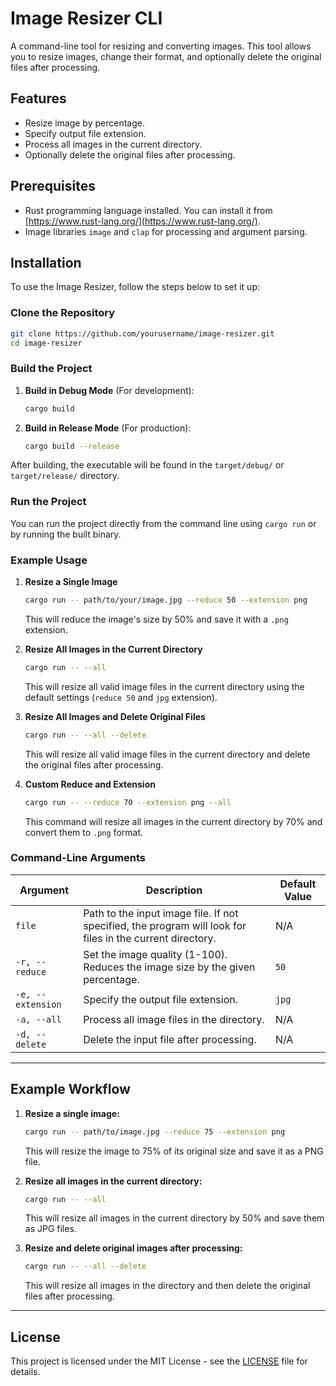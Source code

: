 
# Image Resizer CLI

A command-line tool for resizing and converting images. This tool allows you to resize images, change their format, and optionally delete the original files after processing.

## Features

- Resize image by percentage.
- Specify output file extension.
- Process all images in the current directory.
- Optionally delete the original files after processing.

## Prerequisites

- Rust programming language installed. You can install it from [https://www.rust-lang.org/](https://www.rust-lang.org/).
- Image libraries `image` and `clap` for processing and argument parsing.

## Installation

To use the Image Resizer, follow the steps below to set it up:

### Clone the Repository

```bash
git clone https://github.com/yourusername/image-resizer.git
cd image-resizer
```

### Build the Project

1. **Build in Debug Mode** (For development):
    ```bash
    cargo build
    ```

2. **Build in Release Mode** (For production):
    ```bash
    cargo build --release
    ```

After building, the executable will be found in the `target/debug/` or `target/release/` directory.

### Run the Project

You can run the project directly from the command line using `cargo run` or by running the built binary.

### Example Usage

1. **Resize a Single Image**
    ```bash
    cargo run -- path/to/your/image.jpg --reduce 50 --extension png
    ```

    This will reduce the image's size by 50% and save it with a `.png` extension.

2. **Resize All Images in the Current Directory**
    ```bash
    cargo run -- --all
    ```

    This will resize all valid image files in the current directory using the default settings (`reduce 50` and `jpg` extension).

3. **Resize All Images and Delete Original Files**
    ```bash
    cargo run -- --all --delete
    ```

    This will resize all valid image files in the current directory and delete the original files after processing.

4. **Custom Reduce and Extension**
    ```bash
    cargo run -- --reduce 70 --extension png --all
    ```

    This command will resize all images in the current directory by 70% and convert them to `.png` format.

### Command-Line Arguments

| Argument             | Description                                                                 | Default Value |
|----------------------|-----------------------------------------------------------------------------|---------------|
| `file`               | Path to the input image file. If not specified, the program will look for files in the current directory. | N/A           |
| `-r, --reduce`       | Set the image quality (1-100). Reduces the image size by the given percentage. | `50`          |
| `-e, --extension`    | Specify the output file extension.                                           | `jpg`         |
| `-a, --all`          | Process all image files in the directory.                                    | N/A           |
| `-d, --delete`       | Delete the input file after processing.                                      | N/A           |

---

## Example Workflow

1. **Resize a single image:**

    ```bash
    cargo run -- path/to/image.jpg --reduce 75 --extension png
    ```

    This will resize the image to 75% of its original size and save it as a PNG file.

2. **Resize all images in the current directory:**

    ```bash
    cargo run -- --all
    ```

    This will resize all images in the current directory by 50% and save them as JPG files.

3. **Resize and delete original images after processing:**

    ```bash
    cargo run -- --all --delete
    ```

    This will resize all images in the directory and then delete the original files after processing.

---

## License

This project is licensed under the MIT License - see the [LICENSE](LICENSE) file for details.
